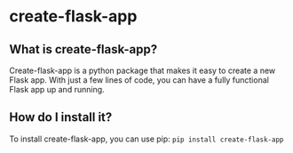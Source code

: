# create-flask-app

## What is create-flask-app?

Create-flask-app is a python package that makes it easy to create a new Flask app. With just a few lines of code, you can have a fully functional Flask app up and running.

## How do I install it?

To install create-flask-app, you can use pip:
`pip install create-flask-app`
